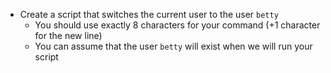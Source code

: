 - Create a script that switches the current user to the user ```betty```
	- You should use exactly 8 characters for your command (+1 character for the new line)
	- You can assume that the user ```betty``` will exist when we will run your script
